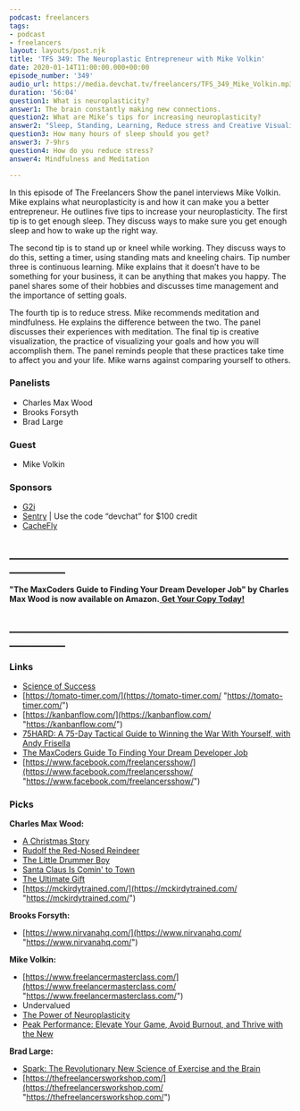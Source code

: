 ```yaml
---
podcast: freelancers
tags:
- podcast
- freelancers
layout: layouts/post.njk
title: 'TFS 349: The Neuroplastic Entrepreneur with Mike Volkin'
date: 2020-01-14T11:00:00.000+00:00
episode_number: '349'
audio_url: https://media.devchat.tv/freelancers/TFS_349_Mike_Volkin.mp3
duration: '56:04'
question1: What is neuroplasticity?
answer1: The brain constantly making new connections.
question2: What are Mike’s tips for increasing neuroplasticity?
answer2: "Sleep, Standing, Learning, Reduce stress and Creative Visualization. \n"
question3: How many hours of sleep should you get?
answer3: 7-9hrs
question4: How do you reduce stress?
answer4: Mindfulness and Meditation

---
```

In this episode of The Freelancers Show the panel interviews Mike Volkin. Mike explains what neuroplasticity is and how it can make you a better entrepreneur. He outlines five tips to increase your neuroplasticity. The first tip is to get enough sleep. They discuss ways to make sure you get enough sleep and how to wake up the right way.

The second tip is to stand up or kneel while working. They discuss ways to do this, setting a timer, using standing mats and kneeling chairs. Tip number three is continuous learning. Mike explains that it doesn’t have to be something for your business, it can be anything that makes you happy. The panel shares some of their hobbies and discusses time management and the importance of setting goals.

The fourth tip is to reduce stress. Mike recommends meditation and mindfulness. He explains the difference between the two. The panel discusses their experiences with meditation. The final tip is creative visualization, the practice of visualizing your goals and how you will accomplish them. The panel reminds people that these practices take time to affect you and your life. Mike warns against comparing yourself to others.

### **Panelists**

* Charles Max Wood
* Brooks Forsyth
* Brad Large

### **Guest**

* Mike Volkin

### **Sponsors**

* [G2i](https://www.g2i.co/?utm_source=Freelancers_Show&utm_medium=Podcast&utm_campaign=DevChat)
* [Sentry](http://sentry.io/) | Use the code “devchat” for $100 credit
* [CacheFly](https://www.cachefly.com/)

## **____________________________________________________________**

**"The MaxCoders Guide to Finding Your Dream Developer Job" by Charles Max Wood is now available on Amazon.**[ **Get Your Copy Today!**](https://www.amazon.com/gp/product/B081MBL5C9/ref=as_li_ss_tl?ie=UTF8&linkCode=sl1&tag=devchattv-20&linkId=9d61363241636e2546ef46abba198746&language=en_US)

## **____________________________________________________________**

### **Links**

* [Science of Success](https://www.amazon.com/Peak-Performance-Elevate-Burnout-Science/dp/162336793X/ref=sr_1_2?gclid=CjwKCAiA6vXwBRBKEiwAYE7iSxWAiBYOe3Ao-xjwTivwFM6XrDTnPSpdyUkxskcX4DRlA0M5QwmCxRoC35kQAvD_BwE&hvadid=241915848424&hvdev=c&hvlocphy=9029751&hvnetw=g&hvpos=1t1&hvqmt=e&hvrand=16794285398586376009&hvtargid=kwd-1365966220&hydadcr=22561_10346245&keywords=peak+performance+book&qid=1579000349&sr=8-2)
* [https://tomato-timer.com/](https://tomato-timer.com/ "https://tomato-timer.com/")
* [https://kanbanflow.com/](https://kanbanflow.com/ "https://kanbanflow.com/")
* [75HARD: A 75-Day Tactical Guide to Winning the War With Yourself, with Andy Frisella](https://andyfrisella.com/blogs/mfceo-project-podcast/75hard-a-75-day-tactical-guide-to-winning-the-war-with-yourself-with-andy-frisella-mfceo291)
* [The MaxCoders Guide To Finding Your Dream Developer Job](https://amzn.to/2RjdsBs)
* [https://www.facebook.com/freelancersshow/](https://www.facebook.com/freelancersshow/ "https://www.facebook.com/freelancersshow/")

### **Picks**

**Charles Max Wood:**

* [A Christmas Story](https://www.imdb.com/title/tt0085334/)
* [Rudolf the Red-Nosed Reindeer](https://www.imdb.com/title/tt0058536/)
* [The Little Drummer Boy](https://www.imdb.com/title/tt0063230/?ref_=fn_al_tt_1)
* [Santa Claus Is Comin' to Town](https://www.imdb.com/title/tt0066327/?ref_=fn_al_tt_5)
* [The Ultimate Gift](https://www.imdb.com/title/tt0482629/)
* [https://mckirdytrained.com/](https://mckirdytrained.com/ "https://mckirdytrained.com/")

**Brooks Forsyth:**

* [https://www.nirvanahq.com/](https://www.nirvanahq.com/ "https://www.nirvanahq.com/")

**Mike Volkin:**

* [https://www.freelancermasterclass.com/](https://www.freelancermasterclass.com/ "https://www.freelancermasterclass.com/")
* Undervalued
* [The Power of Neuroplasticity](https://www.amazon.com/gp/slredirect/picassoRedirect.html/ref=pa_sp_atf_aps_sr_pg1_1?ie=UTF8&adId=A04707422VDDIU7DMSGTI&url=%2FPower-Neuroplasticity-Dr-Shad-Helmstetter-ebook%2Fdp%2FB00HZS2HM4%2Fref%3Dsr_1_1_sspa%3Fgclid%3DCjwKCAiA6vXwBRBKEiwAYE7iS-eUBxWPjAXaJaAl7ijIolo_II3EAQVoAK_Q7SJ8njbQ1ZOvPlR3iBoCA8IQAvD_BwE%26hvadid%3D241634023328%26hvdev%3Dc%26hvlocphy%3D9029751%26hvnetw%3Dg%26hvpos%3D1t1%26hvqmt%3De%26hvrand%3D2784602488910563126%26hvtargid%3Dkwd-85140429890%26hydadcr%3D22568_10355170%26keywords%3Dthe%2Bpower%2Bof%2Bneuroplasticity%26qid%3D1579002039%26sr%3D8-1-spons%26psc%3D1&qualifier=1579002039&id=7626109939451837&widgetName=sp_atf)
* [Peak Performance: Elevate Your Game, Avoid Burnout, and Thrive with the New](https://www.amazon.com/Peak-Performance-Elevate-Burnout-Science/dp/162336793X/ref=sr_1_2?gclid=CjwKCAiA6vXwBRBKEiwAYE7iSxWAiBYOe3Ao-xjwTivwFM6XrDTnPSpdyUkxskcX4DRlA0M5QwmCxRoC35kQAvD_BwE&hvadid=241915848424&hvdev=c&hvlocphy=9029751&hvnetw=g&hvpos=1t1&hvqmt=e&hvrand=16794285398586376009&hvtargid=kwd-1365966220&hydadcr=22561_10346245&keywords=peak+performance+book&qid=1579000349&sr=8-2)

**Brad Large:**

* [Spark: The Revolutionary New Science of Exercise and the Brain](https://www.amazon.com/Spark-Revolutionary-Science-Exercise-Brain/dp/0316113514/ref=sr_1_1?gclid=CjwKCAiA6vXwBRBKEiwAYE7iS8m52zaWQG9_rLLypMFctiza5uoASq9yzqZkF2ThX7v7cGR-vBF_RxoCdowQAvD_BwE&hvadid=174267690688&hvdev=c&hvlocphy=9029751&hvnetw=g&hvpos=1t1&hvqmt=b&hvrand=6011141226071713385&hvtargid=kwd-6817324901&hydadcr=24656_9648981&keywords=spark+by+john+ratey&qid=1579003255&sr=8-1)
* [https://thefreelancersworkshop.com/](https://thefreelancersworkshop.com/ "https://thefreelancersworkshop.com/")